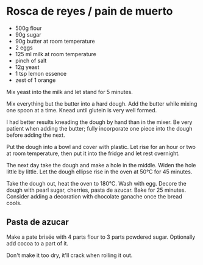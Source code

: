 # Rosca de reyes / pain de muerto

* 500g flour
* 90g sugar
* 90g butter at room temperature
* 2 eggs
* 125 ml milk at room temperature
* pinch of salt
* 12g yeast
* 1 tsp lemon essence
* zest of 1 orange

Mix yeast into the milk and let stand for 5 minutes.

Mix everything but the butter into a hard dough.
Add the butter while mixing one spoon at a time.
Knead until glutein is very well formed.

I had better results kneading the dough by hand than in the mixer.
Be very patient when adding the butter; fully incorporate one piece into the dough before adding the next.

Put the dough into a bowl and cover with plastic.
Let rise for an hour or two at room temperature, then put it into the fridge and let rest overnight.

The next day take the dough and make a hole in the middle.
Widen the hole little by little.
Let the dough ellipse rise in the oven at 50°C for 45 minutes.

Take the dough out, heat the oven to 180°C. 
Wash with egg.
Decore the dough with pearl sugar, cherries, pasta de azucar.
Bake for 25 minutes.
Consider adding a decoration with chocolate ganache once the bread cools.

## Pasta de azucar

Make a pate brisée with 4 parts flour to 3 parts powdered sugar.
Optionally add cocoa to a part of it.

Don't make it too dry, it'll crack when rolling it out.
